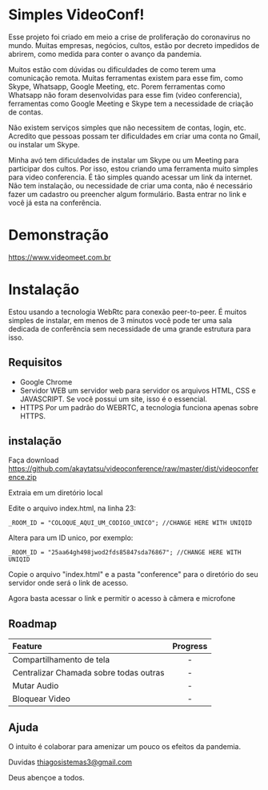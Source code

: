 # Simples VideoConf!

Esse projeto foi criado em meio a crise de proliferação do coronavirus no mundo. Muitas empresas, negócios, cultos, estão por decreto impedidos de abrirem, como medida para conter o avanço da pandemia. 

Muitos estão com dúvidas ou dificuldades de como terem uma comunicação remota. Muitas ferramentas existem para esse fim, como Skype, Whatsapp, Google Meeting, etc. Porem ferramentas como Whatsapp não foram desenvolvidas para esse fim (video conferencia), ferramentas como Google Meeting e Skype tem a necessidade de criação de contas.

Não existem serviços simples que não necessitem de contas, login, etc. Acredito que pessoas possam ter dificuldades em criar uma conta no Gmail, ou instalar um Skype.

Minha avó tem dificuldades de instalar um Skype ou um Meeting para participar dos cultos. Por isso, estou criando uma ferramenta muito simples para video conferencia. É tão simples quando acessar um link da internet. Não tem instalação, ou necessidade de criar uma conta, não é necessário fazer um cadastro ou preencher algum formulário. Basta entrar no link e você já esta na conferência.


# Demonstração

https://www.videomeet.com.br

# Instalação

Estou usando a tecnologia WebRtc para conexão peer-to-peer. É muitos simples de instalar, em menos de 3 minutos você pode ter uma sala dedicada de conferência sem necessidade de uma grande estrutura para isso.

## Requisitos

 - Google Chrome
 - Servidor WEB
 um servidor web para servidor os arquivos HTML, CSS e JAVASCRIPT. Se você possui um site, isso é o essencial.
 - HTTPS
 Por um padrão do WEBRTC, a tecnologia funciona apenas sobre HTTPS.

## instalação

Faça download https://github.com/akaytatsu/videoconference/raw/master/dist/videoconference.zip

Extraia em um diretório local

Edite o arquivo index.html, na linha 23:
```
_ROOM_ID = "COLOQUE_AQUI_UM_CODIGO_UNICO"; //CHANGE HERE WITH UNIQID
```
Altera para um ID unico, por exemplo:
```
_ROOM_ID = "25aa64gh498jwod2fds85847sda76867"; //CHANGE HERE WITH UNIQID
```
Copie o arquivo "index.html" e a pasta "conference" para o diretório do seu servidor onde será o link de acesso.

Agora basta acessar o link e permitir o acesso à câmera e microfone


## Roadmap

| Feature                                   | Progress |
| :-----------------------------------------| :------: |
| Compartilhamento de tela                  |    -    |
| Centralizar Chamada sobre todas outras    |    -    |
| Mutar Audio                               |    -    |
| Bloquear Video                            |    -    |


## Ajuda

O intuito é colaborar para amenizar um pouco os efeitos da pandemia.

Duvidas thiagosistemas3@gmail.com

Deus abençoe a todos.